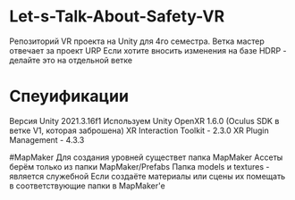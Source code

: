 # Let-s-Talk-About-Safety-VR
Репозиторий VR проекта на Unity для 4го семестра.
Ветка мастер отвечает за проект URP
Если хотите вносить изменения на базе HDRP - делайте это на отдельной ветке

# Спеуификации
Версия Unity 2021.3.16f1
Используем Unity OpenXR 1.6.0 (Oculus SDK в ветке V1, которая заброшена)
XR Interaction Toolkit - 2.3.0
XR Plugin Management - 4.3.3

#MapMaker
Для создания уровней существет папка MapMaker
Ассеты берём только из папки MapMaker/Prefabs
Папка models и textures - является служебной
Если создаёте материалы или сцены их помещать в соответствующие папки в MapMaker'e

